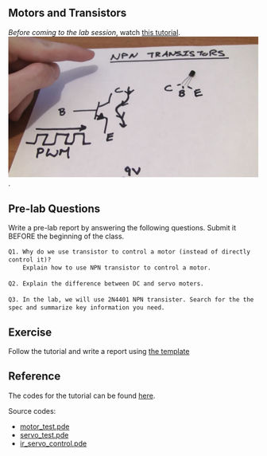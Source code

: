 ## Motors and Transistors
*Before coming to the lab session*, watch [this tutorial](https://youtu.be/5bHPKU4ybHY).
[![Lab 5](NPN.png)](https://youtu.be/5bHPKU4ybHY).


## Pre-lab Questions

Write a pre-lab report by answering the following questions. Submit it BEFORE the beginning of the class.
```
Q1. Why do we use transistor to control a motor (instead of directly control it)?
    Explain how to use NPN transistor to control a motor. 

Q2. Explain the difference between DC and servo moters.

Q3. In the lab, we will use 2N4401 NPN transister. Search for the the spec and summarize key information you need.
```


## Exercise
Follow the tutorial and write a report using [the template](http://www.writing.utoronto.ca/advice/specific-types-of-writing/lab-report)

## Reference
The codes for the tutorial can be found [here](https://www.jeremyblum.com/2011/01/31/arduino-tutorial-5-motors-and-transistors/).

Source codes:
* [motor_test.pde](motor_test.pde)
* [servo_test.pde](servo_test.pde)
* [ir_servo_control.pde](ir_servo_control.pde)
